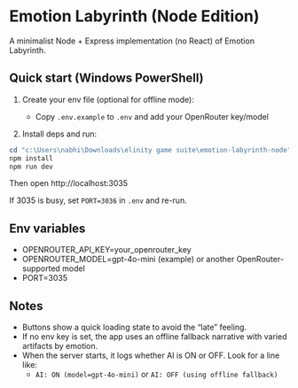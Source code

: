 # Emotion Labyrinth (Node Edition)

A minimalist Node + Express implementation (no React) of Emotion Labyrinth.

## Quick start (Windows PowerShell)

1. Create your env file (optional for offline mode):

   - Copy `.env.example` to `.env` and add your OpenRouter key/model

2. Install deps and run:

```powershell
cd "c:\Users\nabhi\Downloads\elinity game suite\emotion-labyrinth-node"
npm install
npm run dev
```

Then open http://localhost:3035

If 3035 is busy, set `PORT=3036` in `.env` and re-run.

## Env variables

- OPENROUTER_API_KEY=your_openrouter_key
- OPENROUTER_MODEL=gpt-4o-mini (example) or another OpenRouter-supported model
- PORT=3035

## Notes

- Buttons show a quick loading state to avoid the “late” feeling.
- If no env key is set, the app uses an offline fallback narrative with varied artifacts by emotion.
- When the server starts, it logs whether AI is ON or OFF. Look for a line like:
   - `AI: ON (model=gpt-4o-mini)` or `AI: OFF (using offline fallback)`

